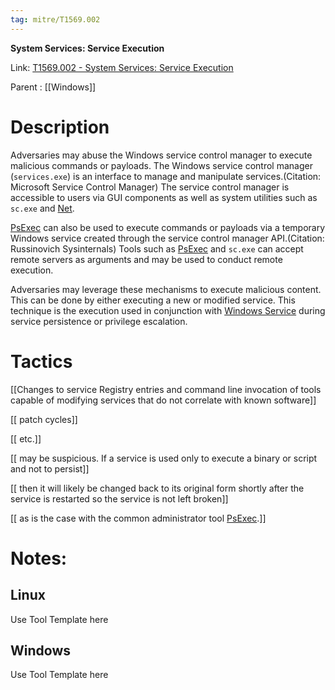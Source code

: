 ```yaml
---
tag: mitre/T1569.002
---
```


**System Services: Service Execution**

Link: [T1569.002 - System Services: Service Execution](https://attack.mitre.org/techniques/T1569/002)

Parent : [[Windows]]


# Description

Adversaries may abuse the Windows service control manager to execute malicious commands or payloads. The Windows service control manager (<code>services.exe</code>) is an interface to manage and manipulate services.(Citation: Microsoft Service Control Manager) The service control manager is accessible to users via GUI components as well as system utilities such as <code>sc.exe</code> and [Net](https://attack.mitre.org/software/S0039).

[PsExec](https://attack.mitre.org/software/S0029) can also be used to execute commands or payloads via a temporary Windows service created through the service control manager API.(Citation: Russinovich Sysinternals) Tools such as [PsExec](https://attack.mitre.org/software/S0029) and <code>sc.exe</code> can accept remote servers as arguments and may be used to conduct remote execution.

Adversaries may leverage these mechanisms to execute malicious content. This can be done by either executing a new or modified service. This technique is the execution used in conjunction with [Windows Service](https://attack.mitre.org/techniques/T1543/003) during service persistence or privilege escalation.

# Tactics


[[Changes to service Registry entries and command line invocation of tools capable of modifying services that do not correlate with known software]]

[[ patch cycles]]

[[ etc.]]

[[ may be suspicious. If a service is used only to execute a binary or script and not to persist]]

[[ then it will likely be changed back to its original form shortly after the service is restarted so the service is not left broken]]

[[ as is the case with the common administrator tool [PsExec](https://attack.mitre.org/software/S0029).]]


# Notes:

## Linux

Use Tool Template here

## Windows

Use Tool Template here